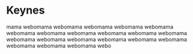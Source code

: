 # Keynes
 mama webomama webomama webomama webomama webomama webomama webomama webomama webomama webomama webomama webomama webomama webomama webomama webomama webomama webomama webomama webomama webo
